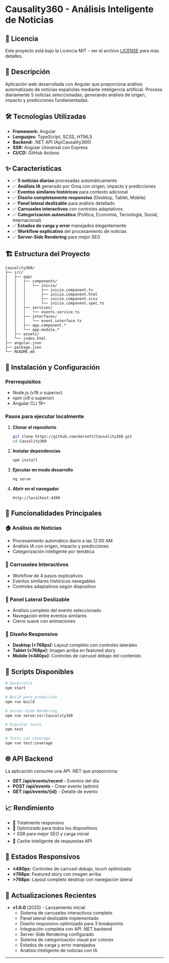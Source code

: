 # Causality360 - Análisis Inteligente de Noticias

## 📄 Licencia
Este proyecto está bajo la Licencia MIT - ver el archivo [LICENSE](LICENSE) para más detalles.

## 🚀 Descripción
Aplicación web desarrollada con Angular que proporciona análisis automatizado de noticias españolas mediante inteligencia artificial. Procesa diariamente 5 noticias seleccionadas, generando análisis de origen, impacto y predicciones fundamentadas.

## 🛠️ Tecnologías Utilizadas
- **Framework:** Angular
- **Lenguajes:** TypeScript, SCSS, HTML5
- **Backend:** .NET API (ApiCausality360)
- **SSR:** Angular Universal con Express
- **CI/CD:** GitHub Actions

## ✨ Características
- ✅ **5 noticias diarias** procesadas automáticamente
- ✅ **Análisis IA** generado por Groq con origen, impacto y predicciones
- ✅ **Eventos similares históricos** para contexto adicional
- ✅ **Diseño completamente responsivo** (Desktop, Tablet, Mobile)
- ✅ **Panel lateral deslizable** para análisis detallado
- ✅ **Carruseles interactivos** con controles adaptativos
- ✅ **Categorización automática** (Política, Economía, Tecnología, Social, Internacional)
- ✅ **Estados de carga y error** manejados elegantemente
- ✅ **Workflow explicativo** del procesamiento de noticias
- ✅ **Server-Side Rendering** para mejor SEO

## 🏗️ Estructura del Proyecto
```
Causality360/
├── src/
│   ├── app/
│   │   ├── components/
│   │   │   └── inicio/
│   │   │       ├── inicio.component.ts
│   │   │       ├── inicio.component.html
│   │   │       ├── inicio.component.scss
│   │   │       └── inicio.component.spec.ts
│   │   ├── services/
│   │   │   └── events.service.ts
│   │   ├── interfaces/
│   │   │   └── event.interface.ts
│   │   ├── app.component.*
│   │   └── app.module.*
│   ├── assets/
│   └── index.html
├── angular.json
├── package.json
└── README.md
```

## 🚀 Instalación y Configuración

### Prerrequisitos
- Node.js (v18 o superior)
- npm (v9 o superior)
- Angular CLI 19+

### Pasos para ejecutar localmente

1. **Clonar el repositorio**
   ```bash
   git clone https://github.com/marsett/Causality360.git
   cd Causality360
   ```

2. **Instalar dependencias**
   ```bash
   npm install
   ```

3. **Ejecutar en modo desarrollo**
   ```bash
   ng serve
   ```

4. **Abrir en el navegador**
   ```
   http://localhost:4200
   ```

## 📱 Funcionalidades Principales

### 🏠 Análisis de Noticias
- Procesamiento automático diario a las 12:00 AM
- Análisis IA con origen, impacto y predicciones
- Categorización inteligente por temática

### 🎠 Carruseles Interactivos
- Workflow de 4 pasos explicativos
- Eventos similares históricos navegables
- Controles adaptativos según dispositivo

### 📱 Panel Lateral Deslizable
- Análisis completo del evento seleccionado
- Navegación entre eventos similares
- Cierre suave con animaciones

### 🎨 Diseño Responsivo
- **Desktop (>768px):** Layout completo con controles laterales
- **Tablet (≤768px):** Imagen arriba en featured story
- **Mobile (≤480px):** Controles de carrusel debajo del contenido

## 🔧 Scripts Disponibles
```bash
# Desarrollo
npm start

# Build para producción
npm run build

# Server-Side Rendering
npm run serve:ssr:Causality360

# Ejecutar tests
npm test

# Tests con coverage
npm run test:coverage
```

## 🌐 API Backend
La aplicación consume una API .NET que proporciona:
- **GET /api/events/recent** - Eventos del día
- **POST /api/events** - Crear evento (admin)
- **GET /api/events/{id}** - Detalle de evento

## 📈 Rendimiento
- 📱 Totalmente responsivo
- 🎨 Optimizado para todos los dispositivos
- ⚡ SSR para mejor SEO y carga inicial
- 🔄 Cache inteligente de respuestas API

## 🎯 Estados Responsivos
- **≤480px:** Controles de carrusel debajo, touch optimizado
- **≤768px:** Featured story con imagen arriba
- **>768px:** Layout completo desktop con navegación lateral

## 🔄 Actualizaciones Recientes
- **v1.0.0** (2025) - Lanzamiento inicial
  - Sistema de carruseles interactivos completo
  - Panel lateral deslizable implementado
  - Diseño responsivo optimizado para 3 breakpoints
  - Integración completa con API .NET backend
  - Server-Side Rendering configurado
  - Sistema de categorización visual por colores
  - Estados de carga y error manejados
  - Análisis inteligente de noticias con IA

---

